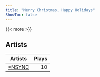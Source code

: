 ```yaml
---
title: "Merry Christmas, Happy Holidays"
ShowToc: false
---
```


{{< more >}}

## Artists
Artists | Plays 
----- | -----: 
[*NSYNC](/artists/nsync-31882) | 10

